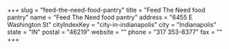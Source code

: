+++
slug = "feed-the-need-food-pantry"
title = "Feed The Need food pantry"
name = "Feed The Need food pantry"
address = "6455 E Washington St"
cityIndexKey = "city-in-indianapolis"
city = "Indianapolis"
state = "IN"
postal = "46219"
website = ""
phone = "317 353-8377"
fax = ""
+++
